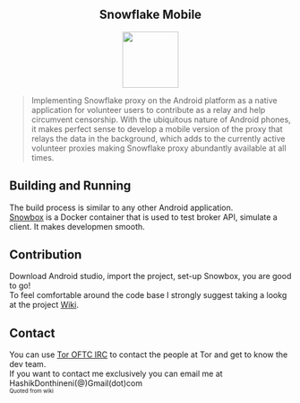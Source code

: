 <div  align="center"> <h2>Snowflake Mobile</h2> </div>

<div  align="center">
<img  width="100"  height="100"  src="https://gitweb.torproject.org/pluggable-transports/snowflake-webext.git/plain/static/assets/status-on.svg">
</div>

> Implementing Snowflake proxy on the Android platform as a native
> application for volunteer users to contribute as a relay and help
> circumvent censorship. With the ubiquitous nature of Android phones, it makes perfect sense to develop a mobile version of the proxy that relays the data in the background, which adds to the currently active volunteer proxies making Snowflake proxy abundantly available at all times.
  
 

## Building and Running
The build process is similar to any other Android application. \
[Snowbox](https://github.com/cohosh/snowbox) is a Docker container that is used to test broker API, simulate a client. It makes developmen smooth. 


## Contribution
Download Android studio, import the project, set-up Snowbox, you are good to go! \
To feel comfortable around the code base I strongly suggest taking a lookg at the project [Wiki](https://gitlab.torproject.org/tpo/anti-censorship/pluggable-transports/snowflake-mobile/-/wikis/home).

## Contact  
You can use [Tor OFTC IRC](https://www.torproject.org/contact/) to contact the people at Tor and get to know the dev team.  
If you want to contact me exclusively you can email me at HashikDonthineni(@)Gmail(dot)com \
<sub> <sub>Quoted from wiki</sub></sub> 

